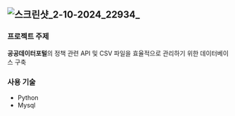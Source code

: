 ![스크린샷_2-10-2024_22934_](https://github.com/user-attachments/assets/823dc5eb-c40d-4734-a89a-2187cd4a8701)
---
### 프로젝트 주제
**공공데이터포털**의 정책 관련 API 및 CSV 파일을 효율적으로 관리하기 위한 데이터베이스 구축
### 사용 기술
- Python
- Mysql
